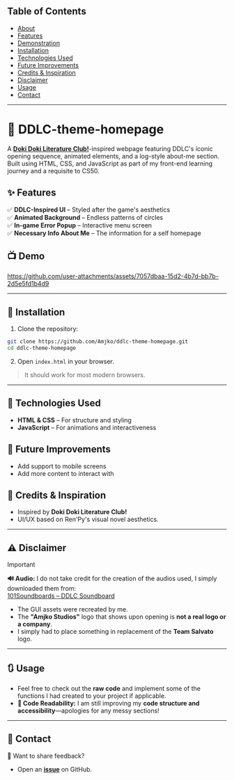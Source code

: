 ## Table of Contents
- [About](#-ddlc-theme-homepage)  
- [Features](#-features)  
- [Demonstration](#-demo)  
- [Installation](#-installation)  
- [Technologies Used](#-technologies-used)  
- [Future Improvements](#-future-improvements)  
- [Credits & Inspiration](#-credits--inspiration)  
- [Disclaimer](#%EF%B8%8F-disclaimer)
- [Usage](#-usage)
- [Contact](#-contact)  

---

# 🎀 DDLC-theme-homepage
 A [**Doki Doki Literature Club!**](https://ddlc.moe/)-inspired webpage featuring DDLC's iconic opening sequence, animated elements, and a log-style about-me section. Built using HTML, CSS, and JavaScript as part of my front-end learning journey and a requisite to CS50.  

## ✨ Features
✅ **DDLC-Inspired UI** – Styled after the game's aesthetics  
✅ **Animated Background** – Endless patterns of circles  
✅ **In-game Error Popup** – Interactive menu screen  
✅ **Necessary Info About Me** – The information for a self homepage  

## 📺 Demo
https://github.com/user-attachments/assets/7057dbaa-15d2-4b7d-bb7b-2d5e5fd1b4d9

---

## 🚀 Installation
1. Clone the repository:  
```sh
git clone https://github.com/Amjko/ddlc-theme-homepage.git
cd ddlc-theme-homepage
```
2. Open `index.html` in your browser.  
> It should work for most modern browsers.  

---

## 🔧 Technologies Used
- **HTML & CSS** – For structure and styling  
- **JavaScript** – For animations and interactiveness  

## 📌 Future Improvements
- Add support to mobile screens  
- Add more content to interact with  

## 📣 Credits & Inspiration
- Inspired by **Doki Doki Literature Club!**  
- UI/UX based on Ren'Py's visual novel aesthetics.  

---

## ⚠️ Disclaimer 
> [!IMPORTANT]
> **🔊 Audio:** I do not take credit for the creation of the audios used, I simply downloaded them from:  
> [101Soundboards – DDLC Soundboard](https://www.101soundboards.com/boards/32101-ddlc-soundboard)  

- The GUI assets were recreated by me.  
- The **"Amjko Studios"** logo that shows upon opening is **not a real logo or a company**.  
- I simply had to place something in replacement of the **Team Salvato** logo.  

---

## 🔃 Usage
- Feel free to check out the **raw code** and implement some of the functions I had created to your project if applicable.  
- **📝 Code Readability:** I am still improving my **code structure and accessibility**—apologies for any messy sections!  

---

## 📩 Contact
💬 Want to share feedback?  
- Open an [**issue**](https://github.com/Amjko/ddlc-theme-homepage/issues) on GitHub.  